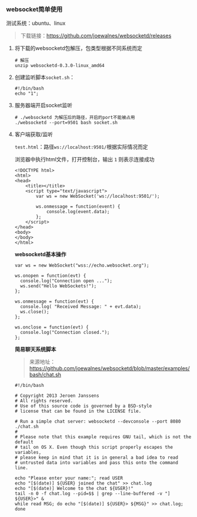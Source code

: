 ### websocket简单使用

测试系统：ubuntu、linux

> 下载链接：https://github.com/joewalnes/websocketd/releases

1. 将下载的websocketd包解压，包类型根据不同系统而定

   ```
   # 解压
   unzip websocketd-0.3.0-linux_amd64
   ```

2. 创建监听脚本`socket.sh`：

   ```
   #!/bin/bash
   echo "1";
   ```

3. 服务器端开启socket监听

   ```
   # ./websocketd 为解压后的路径，开启的port不能被占用
   ./websocketd --port=9501 bash socket.sh
   ```

4. 客户端获取/监听

   `test.html`：路径`ws://localhost:9501/`根据实际情况而定

   浏览器中执行html文件，打开控制台，输出 `1` 则表示连接成功

   ```
   <!DOCTYPE html>
   <html>
   <head>
       <title></title>
       <script type="text/javascript">
           var ws = new WebSocket('ws://localhost:9501/');
   
           ws.onmessage = function(event) {
               console.log(event.data);
           };
       </script>
   </head>
   <body>
   </body>
   </html>
   ```

   **websocketd基本操作**

   ```
   var ws = new WebSocket("wss://echo.websocket.org");
   
   ws.onopen = function(evt) { 
     console.log("Connection open ..."); 
     ws.send("Hello WebSockets!");
   };
   
   ws.onmessage = function(evt) {
     console.log( "Received Message: " + evt.data);
     ws.close();
   };
   
   ws.onclose = function(evt) {
     console.log("Connection closed.");
   }; 
   ```

   **简易聊天系统脚本**

   > 来源地址：https://github.com/joewalnes/websocketd/blob/master/examples/bash/chat.sh

   ```
   #!/bin/bash
   
   # Copyright 2013 Jeroen Janssens
   # All rights reserved.
   # Use of this source code is governed by a BSD-style
   # license that can be found in the LICENSE file.
   
   # Run a simple chat server: websocketd --devconsole --port 8080 ./chat.sh
   #
   # Please note that this example requires GNU tail, which is not the default
   # tail on OS X. Even though this script properly escapes the variables,
   # please keep in mind that it is in general a bad idea to read
   # untrusted data into variables and pass this onto the command line.
   
   echo "Please enter your name:"; read USER
   echo "[$(date)] ${USER} joined the chat" >> chat.log
   echo "[$(date)] Welcome to the chat ${USER}!"
   tail -n 0 -f chat.log --pid=$$ | grep --line-buffered -v "] ${USER}>" &
   while read MSG; do echo "[$(date)] ${USER}> ${MSG}" >> chat.log; done
   ```

   